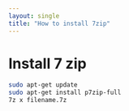 ```yaml
---
layout: single
title: "How to install 7zip"
---
```

# Install 7 zip
```bash
sudo apt-get update
sudo apt-get install p7zip-full
7z x filename.7z
```